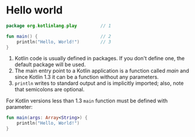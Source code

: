 # Hello world

<div class="language-kotlin" theme="idea" data-min-compiler-version="1.3">

```kotlin
package org.kotlinlang.play         // 1

fun main() {                        // 2
    println("Hello, World!")        // 3
}
```

</div>

1. Kotlin code is usually defined in packages. If you don't define one, the default package will be used.
2. The main entry point to a Kotlin application is a function called *main* and 
since Kotlin 1.3 it can be a function without any parameters. 
3. `println` writes to standard output and is implicitly imported;
also, note that semicolons are optional.

For Kotlin versions less than 1.3 `main` function must be defined with parameter:
    
<div class="language-kotlin" theme="idea">

```kotlin
fun main(args: Array<String>) {
    println("Hello, World!")
}
```

</div>

